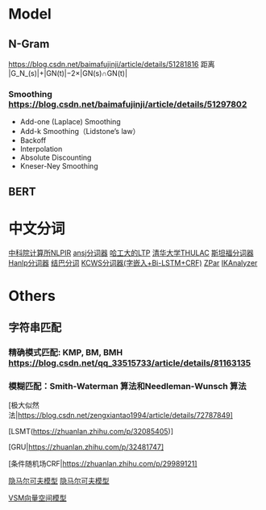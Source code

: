 # Model
## N-Gram
https://blog.csdn.net/baimafujinji/article/details/51281816
距离 |G_N_(s)|+|GN(t)|−2×|GN(s)∩GN(t)|
### Smoothing https://blog.csdn.net/baimafujinji/article/details/51297802
* Add-one (Laplace) Smoothing
* Add-k Smoothing（Lidstone’s law）
* Backoff
* Interpolation
* Absolute Discounting
* Kneser-Ney Smoothing

## BERT

# 中文分词
[中科院计算所NLPIR](http://ictclas.nlpir.org/nlpir/)
[ansj分词器](https://github.com/NLPchina/ansj_seg)
[哈工大的LTP](https://github.com/HIT-SCIR/ltp)
[清华大学THULAC](https://github.com/thunlp/THULAC)
[斯坦福分词器](https://nlp.stanford.edu/software/segmenter.shtml)
[Hanlp分词器](https://github.com/hankcs/HanLP)
[结巴分词](https://github.com/yanyiwu/cppjieba)
[KCWS分词器(字嵌入+Bi-LSTM+CRF)](https://github.com/koth/kcws)
[ZPar](https://github.com/frcchang/zpar/releases)
[IKAnalyzer](https://github.com/wks/ik-analyzer)

# Others
## 字符串匹配
### 精确模式匹配: KMP, BM, BMH https://blog.csdn.net/qq_33515733/article/details/81163135
### 模糊匹配：Smith-Waterman 算法和Needleman-Wunsch 算法
[极大似然法|https://blog.csdn.net/zengxiantao1994/article/details/72787849]

[LSMT(https://zhuanlan.zhihu.com/p/32085405)]

[GRU|https://zhuanlan.zhihu.com/p/32481747]

[条件随机场CRF|https://zhuanlan.zhihu.com/p/29989121]

[隐马尔可夫模型](https://www.cnblogs.com/skyme/p/4651331.html)
[隐马尔可夫模型](https://www.cnblogs.com/pinard/p/6945257.html)

[VSM向量空间模型](https://en.wikipedia.org/wiki/Vector_space_model)
